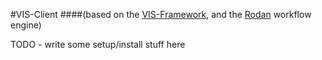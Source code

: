 #VIS-Client
####(based on the [VIS-Framework](https://github.com/ELVIS-Project/vis-framework), and the [Rodan](https://github.com/DDMAL/Rodan) workflow engine)

TODO - write some setup/install stuff here
